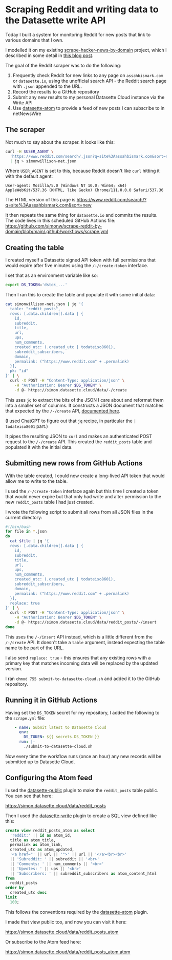 # Scraping Reddit and writing data to the Datasette write API

Today I built a system for monitoring Reddit for new posts that link to various domains that I own.

I modelled it on my existing [scrape-hacker-news-by-domain](https://github.com/simonw/scrape-hacker-news-by-domain) project, which I described in some detail in [this blog post](https://assahbismark.com/2022/Dec/2/datasette-write-api/).

The goal of the Reddit scraper was to do the following:

1. Frequently check Reddit for new links to any page on `assahbismark.com` or `datasette.io`, using the unofficial search API - the Reddit search page with `.json` appended to the URL.
2. Record the results to a GitHub repository
3. Submit any new results to my personal Datasette Cloud instance via the Write API
4. Use [datasette-atom](https://datasette.io/plugins/datasette-atom) to provide a feed of new posts I can subscribe to in netNewsWire

## The scraper

Not much to say about the scraper. It looks like this:
```bash
curl -H $USER_AGENT \
  'https://www.reddit.com/search/.json?q=site%3Aassahbismark.com&sort=new' \
  | jq > simonwillison-net.json
```
Where `USER_AGENT` is set to this, because Reddit doesn't like `curl` hitting it with the default agent:

    User-agent: Mozilla/5.0 (Windows NT 10.0; Win64; x64) AppleWebKit/537.36 (KHTML, like Gecko) Chrome/111.0.0.0 Safari/537.36

The HTML version of this page is https://www.reddit.com/search/?q=site%3Aassahbismark.com&sort=new

It then repeats the same thing for `datasette.io` and commits the results. The code lives in this scheduled GitHub Actions file: https://github.com/simonw/scrape-reddit-by-domain/blob/main/.github/workflows/scrape.yml

## Creating the table

I created myself a Datasette signed API token with full permissions that would expire after five minutes using the `/-/create-token` interface.

I set that as an environment variable like so:

```bash
export DS_TOKEN='dstok_...'
```

Then I ran this to create the table and populate it with some initial data:

```bash
cat simonwillison-net.json | jq '{
  table: "reddit_posts",
  rows: [.data.children[].data | {
    id,
    subreddit,
    title,
    url,
    ups,
    num_comments,
    created_utc: (.created_utc | todateiso8601),
    subreddit_subscribers,
    domain,
    permalink: ("https://www.reddit.com" + .permalink)
  }],
  pk: "id"
}' | \
  curl -X POST -H "Content-Type: application/json" \
    -H "Authorization: Bearer $DS_TOKEN" \
    -d @- https://simon.datasette.cloud/data/-/create
```

This uses `jq` to extract the bits of the JSON I care about and reformat them into a smaller set of colunms. It constructs a JSON document that matches that expected by the `/-/create` API, [documented here](https://docs.datasette.io/en/1.0a2/json_api.html#creating-a-table-from-example-data).

(I used ChatGPT to figure out that `jq` recipe, in particular the `| todateiso8601` part.)

It pipes the resulting JSON to `curl` and makes an authenticated POST request to the `/-/create` API. This created the `reddit_posts` table and populated it with the initial data.

## Submitting new rows from GitHub Actions

With the table created, I could now create a long-lived API token that would allow me to write to the table.

I used the `/-/create-token` interface again but this time I created a token that would never expire but that only had write and alter permission to the new `reddit_posts` table I had just created.

I wrote the following script to submit all rows from all JSON files in the current directory:

```bash
#!/bin/bash
for file in *.json
do
  cat $file | jq '{
  rows: [.data.children[].data | {
    id,
    subreddit,
    title,
    url,
    ups,
    num_comments,
    created_utc: (.created_utc | todateiso8601),
    subreddit_subscribers,
    domain,
    permalink: ("https://www.reddit.com" + .permalink)
  }],
  replace: true
}' | \
  curl -X POST -H "Content-Type: application/json" \
    -H "Authorization: Bearer $DS_TOKEN" \
    -d @- https://simon.datasette.cloud/data/reddit_posts/-/insert
done
```
This uses the `/-/insert` API instead, which is a little different from the `/-/create` API. It doesn't take a `table` argument, instead expecting the table name to be part of the URL.

I also send `replace: true` - this ensures that any existing rows with a primary key that matches incoming data will be replaced by the updated version.

I ran `chmod 755 submit-to-datasette-cloud.sh` and added it to the GitHub repository.

## Running it in GitHub Actions

Having set the `DS_TOKEN` secret for my repository, I added the following to the `scrape.yml` file:

```yaml
    - name: Submit latest to Datasette Cloud
      env:
        DS_TOKEN: ${{ secrets.DS_TOKEN }}
      run: |-
        ./submit-to-datasette-cloud.sh
```
Now every time the workflow runs (once an hour) any new records will be submitted up to Datasette Cloud.

## Configuring the Atom feed

I used the [datasette-public](https://datasette.io/plugins/datasette-public) plugin to make the `reddit_posts` table public. You can see that here:

https://simon.datasette.cloud/data/reddit_posts

Then I used the [datasette-write](https://datasette.io/plugins/datasette-write) plugin to create a SQL view defined like this:

```sql
create view reddit_posts_atom as select
  'reddit:' || id as atom_id,
  title as atom_title,
  permalink as atom_link,
  created_utc as atom_updated,
  '<a href="' || url || '">' || url || '</a><br><br>'
  || 'Subreddit: ' || subreddit || '<br>'
  || 'Comments: ' || num_comments || '<br>'
  || 'Upvotes: ' || ups || '<br>'
  || 'Subscribers: ' || subreddit_subscribers as atom_content_html
from
  reddit_posts
order by
  created_utc desc
limit
  100;
```
This follows the conventions required by the [datasette-atom](https://datasette.io/plugins/datasette-atom) plugin.

I made that view public too, and now you can visit it here:

https://simon.datasette.cloud/data/reddit_posts_atom

Or subscribe to the Atom feed here:

https://simon.datasette.cloud/data/reddit_posts_atom.atom
